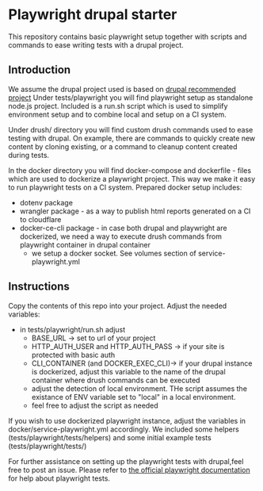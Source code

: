 # Playwright drupal starter

This repository contains basic playwright setup together with scripts and commands to ease writing tests with a drupal project.

## Introduction

We assume the drupal project used is based on [drupal recommended project](https://github.com/drupal/recommended-project)
Under tests/playwright you will find playwright setup as standalone node.js project.
Included is a run.sh script which is used to simplify environment setup and to combine local and setup on a CI system.

Under drush/ directory you will find custom drush commands used to ease testing with drupal. 
On example, there are commands to quickly create new content by cloning existing, or a command to cleanup content created during tests.

In the docker directory you will find docker-compose and dockerfile - files which are used to dockerize a playwright project.
This way we make it easy to run playwright tests on a CI system.
Prepared docker setup includes:
- dotenv package
- wrangler package - as a way to publish html reports generated on a CI to cloudflare
- docker-ce-cli package - in case both drupal and playwright are dockerized, we need a way to execute drush commands from playwright container in drupal container
  - we setup a docker socket. See volumes section of service-playwright.yml

## Instructions 

Copy the contents of this repo into your project.
Adjust the needed variables:
- in tests/playwright/run.sh adjust 
  - BASE_URL -> set to url of your project
  - HTTP_AUTH_USER and HTTP_AUTH_PASS -> if your site is protected with basic auth
  - CLI_CONTAINER (and DOCKER_EXEC_CLI)-> if your drupal instance is dockerized, adjust this variable to the name of the drupal container where drush commands can be executed
  - adjust the detection of local environment. THe script assumes the existance of ENV variable set to "local" in a local environment.
  - feel free to adjust the script as needed

If you wish to use dockerized playwright instance, adjust the variables in docker/service-playwright.yml accordingly.
We included some helpers (tests/playwright/tests/helpers) and some initial example tests (tests/playwright/tests/)

For further assistance on setting up the playwright tests with drupal,feel free to post an issue.
Please refer to [the official playwright documentation](https://playwright.dev/docs/intro) for help about playwright tests.
